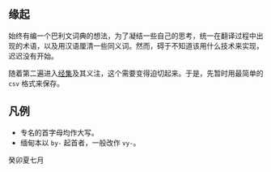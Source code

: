 ## 缘起

始终有编一个巴利文词典的想法，为了凝结一些自己的思考，统一在翻译过程中出现的术语，以及用汉语厘清一些同义词。然而，碍于不知道该用什么技术来实现，迟迟没有开始。

随着第二遍进入[经集](https://ehipassa.org/khuddaka/suttanipata/)及其义注，这个需要变得迫切起来。于是，先暂时用最简单的 `csv` 格式来保存。

## 凡例

- 专名的首字母均作大写。
- 缅甸本以 `by-` 起首者，一般改作 `vy-`。


癸卯夏七月